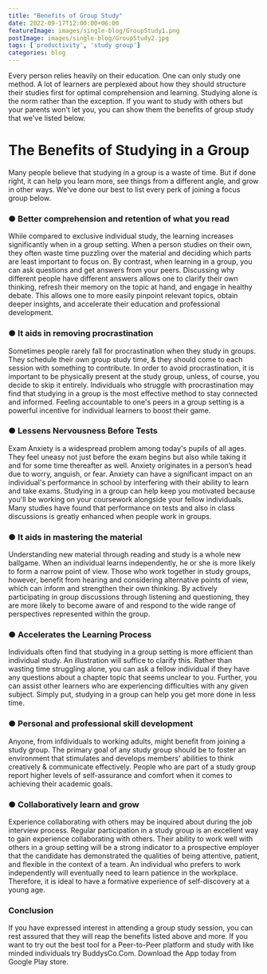 ```yaml
---
title: "Benefits of Group Study"
date: 2022-09-17T12:00:00+06:00
featureImage: images/single-blog/GroupStudy1.png
postImage: images/single-blog/GroupStudy2.jpg
tags: ['productivity', 'study group']
categories: blog
---
```


Every person relies heavily on their education. One can only study one method. A lot of learners are
perplexed about how they should structure their studies first for optimal comprehension and
learning. Studying alone is the norm rather than the exception. If you want to study with others but
your parents won&#39;t let you, you can show them the benefits of group study that we&#39;ve listed below.

# The Benefits of Studying in a Group

Many people believe that studying in a group is a waste of time. But if done right, it can help you
learn more, see things from a different angle, and grow in other ways. We&#39;ve done our best to list
every perk of joining a focus group below.

### ● Better comprehension and retention of what you read

While compared to exclusive individual study, the learning increases significantly when in a group
setting. When a person studies on their own, they often waste time puzzling over the material and
deciding which parts are least important to focus on. By contrast, when learning in a group, you can
ask questions and get answers from your peers. Discussing why different people have different
answers allows one to clarify their own thinking, refresh their memory on the topic at hand, and
engage in healthy debate. This allows one to more easily pinpoint relevant topics, obtain deeper
insights, and accelerate their education and professional development.

### ● It aids in removing procrastination

Sometimes people rarely fall for procrastination when they study in groups. They schedule their own
group study time, &amp; they should come to each session with something to contribute. In order to
avoid procrastination, it is important to be physically present at the study group, unless, of course,
you decide to skip it entirely. Individuals who struggle with procrastination may find that studying in
a group is the most effective method to stay connected and informed. Feeling accountable to one&#39;s
peers in a group setting is a powerful incentive for individual learners to boost their game.

### ● Lessens Nervousness Before Tests

Exam Anxiety is a widespread problem among today&#39;s pupils of all ages. They feel uneasy not just
before the exam begins but also while taking it and for some time thereafter as well. Anxiety
originates in a person’s head due to worry, anguish, or fear. Anxiety can have a significant impact on
an individual&#39;s performance in school by interfering with their ability to learn and take exams.
Studying in a group can help keep you motivated because you&#39;ll be working on your coursework
alongside your fellow individuals. Many studies have found that performance on tests and also in
class discussions is greatly enhanced when people work in groups.

### ● It aids in mastering the material

Understanding new material through reading and study is a whole new ballgame. When an
individual learns independently, he or she is more likely to form a narrow point of view. Those who
work together in study groups, however, benefit from hearing and considering alternative points of
view, which can inform and strengthen their own thinking. By actively participating in group
discussions through listening and questioning, they are more likely to become aware of and respond
to the wide range of perspectives represented within the group.

### ● Accelerates the Learning Process

Individuals often find that studying in a group setting is more efficient than individual study. An
illustration will suffice to clarify this. Rather than wasting time struggling alone, you can ask a fellow
individual if they have any questions about a chapter topic that seems unclear to you. Further, you
can assist other learners who are experiencing difficulties with any given subject. Simply put,
studying in a group can help you get more done in less time.

### ● Personal and professional skill development

Anyone, from infdividuals to working adults, might benefit from joining a study group. The primary
goal of any study group should be to foster an environment that stimulates and develops members&#39;
abilities to think creatively &amp; communicate effectively. People who are part of a study group report
higher levels of self-assurance and comfort when it comes to achieving their academic goals.

### ● Collaboratively learn and grow

Experience collaborating with others may be inquired about during the job interview process.
Regular participation in a study group is an excellent way to gain experience collaborating with
others. Their ability to work well with others in a group setting will be a strong indicator to a
prospective employer that the candidate has demonstrated the qualities of being attentive, patient,
and flexible in the context of a team. An individual who prefers to work independently will
eventually need to learn patience in the workplace. Therefore, it is ideal to have a formative
experience of self-discovery at a young age.

### Conclusion

If you have expressed interest in attending a group study session, you can rest assured that they will
reap the benefits listed above and more. If you want to try out the best tool for a Peer-to-Peer
platform and study with like minded individuals try BuddysCo.Com. Download the App today from
Google Play store.
